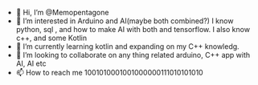- 👋 Hi, I’m @Memopentagone
- 👀 I’m interested in Arduino and AI(maybe both combined?) I know python, sql , and how to make AI with both and tensorflow. I also know c++, and some Kotlin 
- 🌱 I’m currently learning kotlin and expanding on my C++ knowledg.
- 💞️ I’m looking to collaborate on any thing related arduino, C++ app with AI, AI etc
- 📫 How to reach me 1001010001001000000111010101010

<!---
Memopentagone/Memopentagone is a ✨ special ✨ repository because its `README.md` (this file) appears on your GitHub profile.
You can click the Preview link to take a look at your changes.
--->
